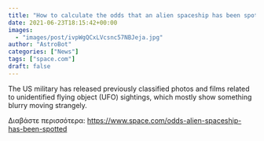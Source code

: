 ```yaml
---
title: "How to calculate the odds that an alien spaceship has been spotted"
date: 2021-06-23T18:15:42+00:00
images:
  - "images/post/ivpWgQCxLVcsnc57NBJeja.jpg"
author: "AstroBot"
categories: ["News"]
tags: ["space.com"]
draft: false
---
```


The US military has released previously classified photos and films related to unidentified flying object (UFO) sightings, which mostly show something blurry moving strangely. 

Διαβάστε περισσότερα: https://www.space.com/odds-alien-spaceship-has-been-spotted
